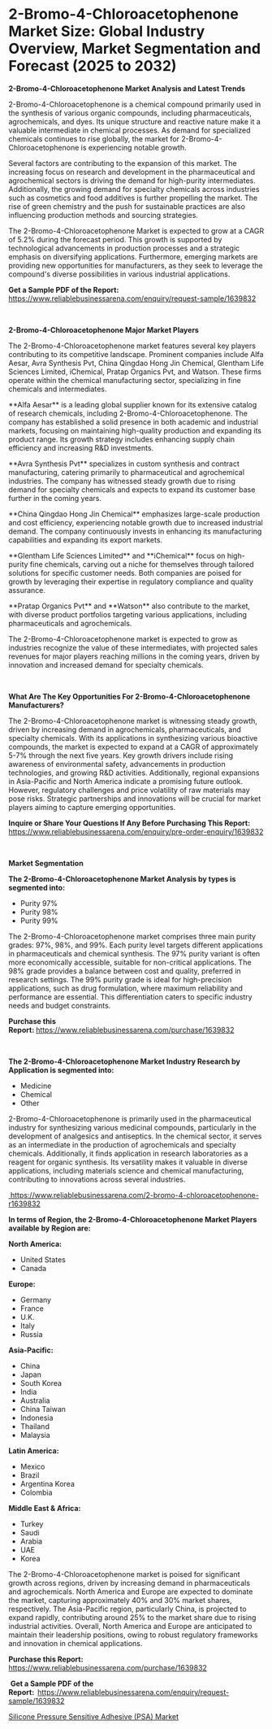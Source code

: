 <p><h1>2-Bromo-4-Chloroacetophenone Market Size: Global Industry Overview, Market Segmentation and Forecast (2025 to 2032)</h1></p><p><strong>2-Bromo-4-Chloroacetophenone Market Analysis and Latest Trends</strong></p>
<p><p>2-Bromo-4-Chloroacetophenone is a chemical compound primarily used in the synthesis of various organic compounds, including pharmaceuticals, agrochemicals, and dyes. Its unique structure and reactive nature make it a valuable intermediate in chemical processes. As demand for specialized chemicals continues to rise globally, the market for 2-Bromo-4-Chloroacetophenone is experiencing notable growth.</p><p>Several factors are contributing to the expansion of this market. The increasing focus on research and development in the pharmaceutical and agrochemical sectors is driving the demand for high-purity intermediates. Additionally, the growing demand for specialty chemicals across industries such as cosmetics and food additives is further propelling the market. The rise of green chemistry and the push for sustainable practices are also influencing production methods and sourcing strategies.</p><p>The 2-Bromo-4-Chloroacetophenone Market is expected to grow at a CAGR of 5.2% during the forecast period. This growth is supported by technological advancements in production processes and a strategic emphasis on diversifying applications. Furthermore, emerging markets are providing new opportunities for manufacturers, as they seek to leverage the compound's diverse possibilities in various industrial applications.</p></p>
<p><strong>Get a Sample PDF of the Report:&nbsp;</strong> <a href="https://www.reliablebusinessarena.com/enquiry/request-sample/1639832?utm_campaign=2182&utm_medium=2&utm_source=Github&utm_content=ia&utm_term=02042025&utm_id=2-bromo-4-chloroacetophenone">https://www.reliablebusinessarena.com/enquiry/request-sample/1639832</a></p>
<p>&nbsp;</p>
<p><strong>2-Bromo-4-Chloroacetophenone Major Market Players</strong></p>
<p><p>The 2-Bromo-4-Chloroacetophenone market features several key players contributing to its competitive landscape. Prominent companies include Alfa Aesar, Avra Synthesis Pvt, China Qingdao Hong Jin Chemical, Glentham Life Sciences Limited, iChemical, Pratap Organics Pvt, and Watson. These firms operate within the chemical manufacturing sector, specializing in fine chemicals and intermediates.</p><p>**Alfa Aesar** is a leading global supplier known for its extensive catalog of research chemicals, including 2-Bromo-4-Chloroacetophenone. The company has established a solid presence in both academic and industrial markets, focusing on maintaining high-quality production and expanding its product range. Its growth strategy includes enhancing supply chain efficiency and increasing R&D investments.</p><p>**Avra Synthesis Pvt** specializes in custom synthesis and contract manufacturing, catering primarily to pharmaceutical and agrochemical industries. The company has witnessed steady growth due to rising demand for specialty chemicals and expects to expand its customer base further in the coming years.</p><p>**China Qingdao Hong Jin Chemical** emphasizes large-scale production and cost efficiency, experiencing notable growth due to increased industrial demand. The company continuously invests in enhancing its manufacturing capabilities and expanding its export markets.</p><p>**Glentham Life Sciences Limited** and **iChemical** focus on high-purity fine chemicals, carving out a niche for themselves through tailored solutions for specific customer needs. Both companies are poised for growth by leveraging their expertise in regulatory compliance and quality assurance.</p><p>**Pratap Organics Pvt** and **Watson** also contribute to the market, with diverse product portfolios targeting various applications, including pharmaceuticals and agrochemicals.</p><p>The 2-Bromo-4-Chloroacetophenone market is expected to grow as industries recognize the value of these intermediates, with projected sales revenues for major players reaching millions in the coming years, driven by innovation and increased demand for specialty chemicals.</p></p>
<p>&nbsp;</p>
<p><strong>What Are The Key Opportunities For 2-Bromo-4-Chloroacetophenone Manufacturers?</strong></p>
<p><p>The 2-Bromo-4-Chloroacetophenone market is witnessing steady growth, driven by increasing demand in agrochemicals, pharmaceuticals, and specialty chemicals. With its applications in synthesizing various bioactive compounds, the market is expected to expand at a CAGR of approximately 5-7% through the next five years. Key growth drivers include rising awareness of environmental safety, advancements in production technologies, and growing R&D activities. Additionally, regional expansions in Asia-Pacific and North America indicate a promising future outlook. However, regulatory challenges and price volatility of raw materials may pose risks. Strategic partnerships and innovations will be crucial for market players aiming to capture emerging opportunities.</p></p>
<p><strong>Inquire or Share Your Questions If Any Before Purchasing This Report:</strong> <a href="https://www.reliablebusinessarena.com/enquiry/pre-order-enquiry/1639832?utm_campaign=2182&utm_medium=2&utm_source=Github&utm_content=ia&utm_term=02042025&utm_id=2-bromo-4-chloroacetophenone">https://www.reliablebusinessarena.com/enquiry/pre-order-enquiry/1639832</a></p>
<p>&nbsp;</p>
<p><strong>Market Segmentation</strong></p>
<p><strong>The 2-Bromo-4-Chloroacetophenone Market Analysis by types is segmented into:</strong></p>
<p><ul><li>Purity 97%</li><li>Purity 98%</li><li>Purity 99%</li></ul></p>
<p><p>The 2-Bromo-4-Chloroacetophenone market comprises three main purity grades: 97%, 98%, and 99%. Each purity level targets different applications in pharmaceuticals and chemical synthesis. The 97% purity variant is often more economically accessible, suitable for non-critical applications. The 98% grade provides a balance between cost and quality, preferred in research settings. The 99% purity grade is ideal for high-precision applications, such as drug formulation, where maximum reliability and performance are essential. This differentiation caters to specific industry needs and budget constraints.</p></p>
<p><strong>Purchase this Report:&nbsp;</strong><a href="https://www.reliablebusinessarena.com/purchase/1639832?utm_campaign=2182&utm_medium=2&utm_source=Github&utm_content=ia&utm_term=02042025&utm_id=2-bromo-4-chloroacetophenone">https://www.reliablebusinessarena.com/purchase/1639832</a></p>
<p>&nbsp;</p>
<p><strong>The 2-Bromo-4-Chloroacetophenone Market Industry Research by Application is segmented into:</strong></p>
<p><ul><li>Medicine</li><li>Chemical</li><li>Other</li></ul></p>
<p><p>2-Bromo-4-Chloroacetophenone is primarily used in the pharmaceutical industry for synthesizing various medicinal compounds, particularly in the development of analgesics and antiseptics. In the chemical sector, it serves as an intermediate in the production of agrochemicals and specialty chemicals. Additionally, it finds application in research laboratories as a reagent for organic synthesis. Its versatility makes it valuable in diverse applications, including materials science and chemical manufacturing, contributing to innovations across several industries.</p></p>
<p><a href="https://www.reliablebusinessarena.com/2-bromo-4-chloroacetophenone-r1639832?utm_campaign=2182&utm_medium=2&utm_source=Github&utm_content=ia&utm_term=02042025&utm_id=2-bromo-4-chloroacetophenone">&nbsp;https://www.reliablebusinessarena.com/2-bromo-4-chloroacetophenone-r1639832</a></p>
<p><strong>In terms of Region, the 2-Bromo-4-Chloroacetophenone Market Players available by Region are:</strong></p>
<p>
    <p> <strong> North America: </strong>
        <ul>
            <li>United States</li>
            <li>Canada</li>
        </ul>
        </p> 
    <p> <strong> Europe: </strong>
        <ul>
            <li>Germany</li>
            <li>France</li>
            <li>U.K.</li>
            <li>Italy</li>
            <li>Russia</li>
        </ul>
        </p> 
    <p> <strong> Asia-Pacific: </strong>
        <ul>
            <li>China</li>
            <li>Japan</li>
            <li>South Korea</li>
            <li>India</li>
            <li>Australia</li>
            <li>China Taiwan</li>
            <li>Indonesia</li>
            <li>Thailand</li>
            <li>Malaysia</li>
        </ul>
        </p> 
    <p> <strong> Latin America: </strong>
        <ul>
            <li>Mexico</li>
            <li>Brazil</li>
            <li>Argentina Korea</li>
            <li>Colombia</li>
        </ul>
        </p> 
    <p> <strong> Middle East & Africa: </strong>
        <ul>
            <li>Turkey</li>
            <li>Saudi</li>
            <li>Arabia</li>
            <li>UAE</li>
            <li>Korea</li>
        </ul>
    </p>
    </p>
<p><p>The 2-Bromo-4-Chloroacetophenone market is poised for significant growth across regions, driven by increasing demand in pharmaceuticals and agrochemicals. North America and Europe are expected to dominate the market, capturing approximately 40% and 30% market shares, respectively. The Asia-Pacific region, particularly China, is projected to expand rapidly, contributing around 25% to the market share due to rising industrial activities. Overall, North America and Europe are anticipated to maintain their leadership positions, owing to robust regulatory frameworks and innovation in chemical applications.</p></p>
<p><strong>Purchase this Report: </strong><a href="https://www.reliablebusinessarena.com/purchase/1639832?utm_campaign=2182&utm_medium=2&utm_source=Github&utm_content=ia&utm_term=02042025&utm_id=2-bromo-4-chloroacetophenone">https://www.reliablebusinessarena.com/purchase/1639832</a></p>
<p>&nbsp;<strong>Get a Sample PDF of the Report:&nbsp;&nbsp;</strong><a href="https://www.reliablebusinessarena.com/enquiry/request-sample/1639832?utm_campaign=2182&utm_medium=2&utm_source=Github&utm_content=ia&utm_term=02042025&utm_id=2-bromo-4-chloroacetophenone">https://www.reliablebusinessarena.com/enquiry/request-sample/1639832</a></p>
<p><strong></strong></p>
<p><p><a href="https://github.com/tona7vba/Market-Research-Report-List-1/blob/main/silicone-pressure-sensitive-adhesive-psa-market.md?utm_campaign=2182&utm_medium=2&utm_source=Github&utm_content=ia&utm_term=02042025&utm_id=2-bromo-4-chloroacetophenone">Silicone Pressure Sensitive Adhesive (PSA) Market</a></p></p>